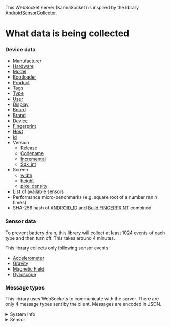 This WebSocket server (KannaSocket) is inspired by the library [AndroidSensorCollector](https://jitpack.io/#ignassew/AndroidSensorCollector).

# What data is being collected

### Device data
- [Manufacturer](https://developer.android.com/reference/android/os/Build#MANUFACTURER)
- [Hardware](https://developer.android.com/reference/android/os/Build#HARDWARE)
- [Model](https://developer.android.com/reference/android/os/Build#MODEL)
- [Bootloader](https://developer.android.com/reference/android/os/Build#BOOTLOADER)
- [Product](https://developer.android.com/reference/android/os/Build#PRODUCT)
- [Tags](https://developer.android.com/reference/android/os/Build#TAGS)
- [Type](https://developer.android.com/reference/android/os/Build#TYPE)
- [User](https://developer.android.com/reference/android/os/Build#USER)
- [Display](https://developer.android.com/reference/android/os/Build#DISPLAY)
- [Board](https://developer.android.com/reference/android/os/Build#BOARD)
- [Brand](https://developer.android.com/reference/android/os/Build#BRAND)
- [Device](https://developer.android.com/reference/android/os/Build#DEVICE)
- [Fingerprint](https://developer.android.com/reference/android/os/Build#FINGERPRINT)
- [Host](https://developer.android.com/reference/android/os/Build#HOST)
- [Id](https://developer.android.com/reference/android/os/Build#ID)
- Version
  * [Release](https://developer.android.com/reference/android/os/Build.VERSION#RELEASE)
  * [Codename](https://developer.android.com/reference/android/os/Build.VERSION#CODENAME)
  * [Incremental](https://developer.android.com/reference/android/os/Build.VERSION#INCREMENTAL)
  * [Sdk_int](https://developer.android.com/reference/android/os/Build.VERSION#SDK_INT)
- Screen
  * [width](https://developer.android.com/reference/android/util/DisplayMetrics#widthPixels)
  * [height](https://developer.android.com/reference/android/util/DisplayMetrics#heightPixels)
  * [pixel density](https://developer.android.com/reference/android/util/DisplayMetrics#density)
- List of available sensors
- Performance micro-benchmarks (e.g. square root of a number ran n times)
- SHA-256 hash of [ANDROID_ID](https://developer.android.com/reference/android/provider/Settings.Secure#ANDROID_ID) and [Build.FINGERPRINT](https://developer.android.com/reference/android/os/Build#FINGERPRINT) combined

### Sensor data

To prevent battery drain, this library will collect at least 1024 events of each type and then turn off. This takes around 4 minutes.

This library collects only following sensor events:
- [Accelerometer](https://developer.android.com/reference/android/hardware/Sensor#TYPE_ACCELEROMETER)
- [Gravity](https://developer.android.com/reference/android/hardware/Sensor#TYPE_GRAVITY)
- [Magnetic Field](https://developer.android.com/reference/android/hardware/Sensor#TYPE_MAGNETIC_FIELD)
- [Gyroscope](https://developer.android.com/reference/android/hardware/Sensor#TYPE_GYROSCOPE)


### Message types

This library uses WebSockets to communicate with the server.
There are only 4 message types sent by the client.
Messages are encoded in JSON.


<details>
  <summary>System Info</summary>
  
  ```json
  {
    "build": {
      "board": "string",
      "bootloader": "string",
      "brand": "string",
      "device": "string",
      "display": "string",
      "fingerprint": "string",
      "hardware": "string",
      "host": "string",
      "id": "string",
      "manufacturer": "string",
      "model": "string",
      "product": "string",
      "tags": "string",
      "type": "string",
      "user": "string",
      "version": {
        "codename": "string",
        "incremental": "string",
        "release": "string",
        "sdk_int": "int"
      }
    },
    "id": "string",
    "messageType": "systemInfo",
    "perfBench": "list<string>",
    "screen": {
      "density": "float",
      "heightPixels": "int",
      "widthPixels": "int"
    },
    "sensorList": "list<string>"
  }
  ```
      
</details>
<details>
  <summary>Sensor</summary>

  ```json
  {
    "accuracy": "int",
    "messageType": "sensor",
    "timestamp": "int (nanoseconds)",
    "type": "int",
    "x": "float",
    "y": "float",
    "z": "float"
  }
  
  ```

</details>